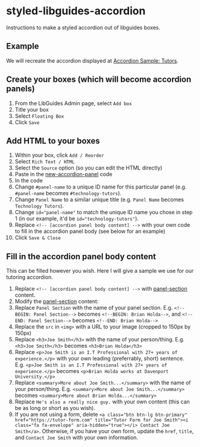 # styled-libguides-accordion
Instructions to make a styled accordion out of libguides boxes.

## Example
We will recreate the accordion displayed at [Accordion Sample: Tutors](https://davenport.libguides.com/accordion).

## Create your boxes (which will become accordion panels)
1. From the LibGuides Admin page, select `Add box`
2. Title your box
3. Select `Floating Box`
4. Click `Save`

## Add HTML to your boxes
1. Within your box, click `Add / Reorder`
2. Select `Rich Text / HTML`
3. Select the `Source` option (so you can edit the HTML directly)
4. Paste in the [new-accordion-panel](https://github.com/brianholda/styled-libguides-accordion/blob/main/new-accordion-panel) code
5. In the code
  1. Change `#panel-name` to a unique ID name for this particular panel (e.g. `#panel-name` becomes `#technology-tutors`).
  2. Change `Panel Name` to a similar unique title (e.g. `Panel Name` becomes `Technology Tutors`).
  3. Change `id="panel-name"` to match the unique ID name you chose in step 1 (in our example, it'd be `id="technology-tutors"`).
  4. Replace `<!-- [accordion panel body content] -->` with your own code to fill in the accordion panel body (see below for an example)
6. Click `Save & Close`

## Fill in the accordion panel body content
This can be filled however you wish. Here I will give a sample we use for our tutoring accordion.
1. Replace `<!-- [accordion panel body content] -->` with [panel-section](https://github.com/brianholda/styled-libguides-accordion/blob/main/panel-section) content.
2. Modify the [panel-section](https://github.com/brianholda/styled-libguides-accordion/blob/main/panel-section) content:
  1. Replace `Panel Section` with the name of your panel section. E.g. `<!--BEGIN: Panel Section-->` becomes `<!--BEGIN: Brian Holda-->`, and `<!--END: Panel Section-->` becomes `<!--END: Brian Holda-->`
  2. Replace the `src` in `<img>` with a URL to your image (cropped to 150px by 150px)
  3. Replace `<h3>Joe Smith</h3>` with the name of your person/thing. E.g. `<h3>Joe Smith</h3>` becomes `<h3>Brian Holda</h3>`
  4. Replace `<p>Joe Smith is an I.T Professional with 27+ years of experience.</p>` with your own leading (preferrably, short) sentence. E.g. `<p>Joe Smith is an I.T Professional with 27+ years of experience.</p>` becomes `<p>Brian Holda works at Davenport University.</p>`
  5. Replace `<summary>More about Joe Smith...</summary>` with the name of your person/thing. E.g. `<summary>More about Joe Smith...</summary>` becomes `<summary>More about Brian Holda...</summary>`
  6. Replace `He's also a really nice guy.` with your own content (this can be as long or short as you wish).
  7. If you are not using a form, delete `<a class="btn btn-lg btn-primary" href="https://tutor-form.com" title="Tutor Form for Joe Smith"><i class="fa fa-envelope" aria-hidden="true"></i> Contact Joe Smith</a>`. Otherwise, if you have your own form, update the `href`, `title`, and `Contact Joe Smith` with your own information.
  

